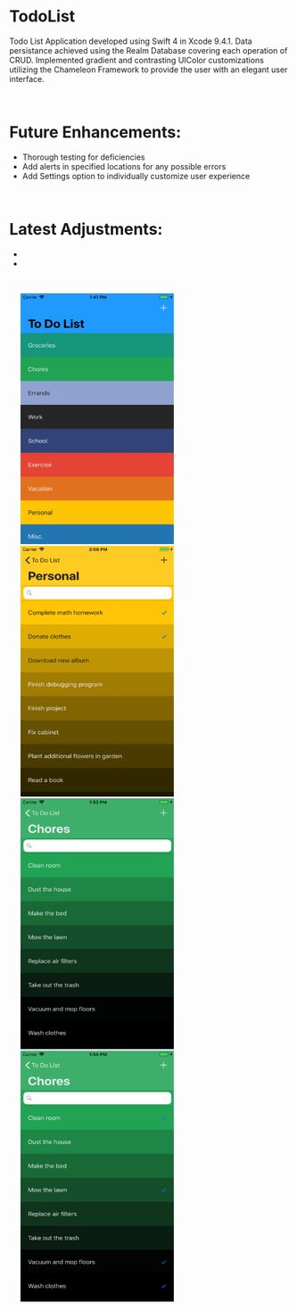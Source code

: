 # TodoList
Todo List Application developed using Swift 4 in Xcode 9.4.1. Data persistance achieved using the Realm Database 
covering each operation of CRUD. Implemented gradient and contrasting UIColor customizations utilizing the Chameleon 
Framework to provide the user with an elegant user interface.


<br>


<h1>Future Enhancements:</h1>
<ul>
  <li> Thorough testing for deficiencies </li>
  <li> Add alerts in specified locations for any possible errors </li>
  <li> Add Settings option to individually customize user experience </li>
</ul>

</br>

<h1>Latest Adjustments:</h1>
<ul>
  <li>  </li>
  <li>  </li>
</ul>


</br>

<p>
  <img src = "Images/homescreen_filled.png" width = "275" height = "450" hspace = "20" alt = "Homescreen - Filled" />
  <img src = "Images/items_contrast.png" width = "275" height = "450" hspace = "20" alt = "Items Page - Contrast" />
  <img src = "Images/items_unchecked.png" width = "275" height = "450" hspace = "20" alt = "Items Page - Unchecked" />
  <img src = "Images/items_checked.png" width = "275" height = "450" hspace = "20"  alt = "Items Page - Checked" />
</p>


</br>
